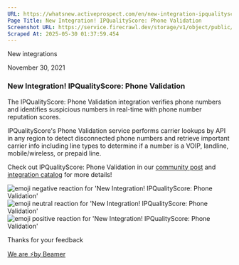 ```yaml
---
URL: https://whatsnew.activeprospect.com/en/new-integration-ipqualityscore-phone-validation
Page Title: New Integration! IPQualityScore: Phone Validation
Screenshot URL: https://service.firecrawl.dev/storage/v1/object/public/media/screenshot-513fbd8d-c537-4de0-a4cb-fbc5d8341038.png
Scraped At: 2025-05-30 01:37:59.454
---
```


New
integrations

November 30, 2021

### New Integration! IPQualityScore: Phone Validation

The IPQualityScore: Phone Validation integration verifies phone numbers and identifies suspicious numbers in real-time with phone number reputation scores.

IPQualityScore's Phone Validation service performs carrier lookups by API in any region to detect disconnected phone numbers and retrieve important carrier info including line types to determine if a number is a VOIP, landline, mobile/wireless, or prepaid line.

Check out IPQualityScore: Phone Validation in our [community post](https://community.activeprospect.com/posts/4540140-ipqualityscore-phone-validation) and [integration catalog](https://activeprospect.com/integrations/ipqualityscore/phone_validation/) for more details!

![emoji negative reaction for 'New Integration! IPQualityScore: Phone Validation'](https://app.getbeamer.com/images/emojiNeg.svg)![emoji neutral reaction for 'New Integration! IPQualityScore: Phone Validation'](https://app.getbeamer.com/images/emojiNeut.svg)![emoji positive reaction for 'New Integration! IPQualityScore: Phone Validation'](https://app.getbeamer.com/images/emojiPos.svg)

Thanks for your feedback

[We are ⚡by Beamer](https://www.getbeamer.com/?ref=watermark_MErKJCnu12412_public&company=ActiveProspect&watermarkRef=powered&utm_term=MErKJCnu12412&utm_content=ActiveProspect&utm_source=standalone&utm_medium=footer&utm_campaign=powered)
